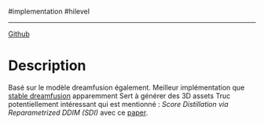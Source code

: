 #implementation #hilevel 
___
[Github](https://github.com/threestudio-project/threestudio)
# Description 
Basé sur le modèle dreamfusion également. 
Meilleur implémentation que [stable dreamfusion](Dreamfusion.md) apparemment
Sert à générer des 3D assets
Truc potentiellement intéressant qui est mentionné : _Score Distillation via Reparametrized DDIM (SDI)_ avec ce [paper](https://arxiv.org/pdf/2405.15891).

